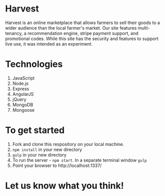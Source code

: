 # Harvest

Harvest is an online marketplace that allows farmers to sell their goods to a wider audience than the local farmer's market. Our site features multi-tenancy, a recommendation engine, stripe payment support, and promotional codes. While this site has the security and features to support live use, it was intended as an experiment.

# Technologies
1. JavaScript
2. Node.js
3. Express
4. AngularJS
5. jQuery
6. MongoDB
7. Mongoose

# To get started

1. Fork and clone this respository on your local machine.
2. ```npm install``` in your new directory
3. ```gulp``` in your new directory
4. To run the server - ```npm start```. In a separate terminal window ```gulp```
5. Point your browser to http://localhost:1337/

# Let us know what you think!

